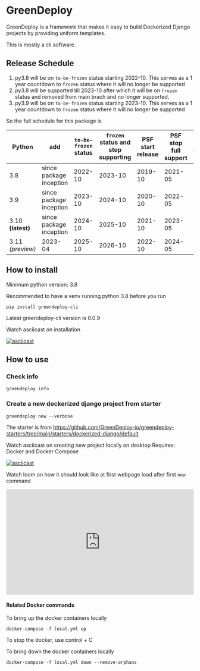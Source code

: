 # GreenDeploy

GreenDeploy is a framework that makes it easy to build Dockerized Django projects
by providing uniform templates.

This is mostly a cli software.

## Release Schedule

1. py3.8 will be on `to-be-frozen` status starting 2022-10. This serves as a 1 year countdown to `frozen` status where it will no longer be supported
2. py3.8 will be supported till 2023-10 after which it will be on `frozen` status and removed from main brach and no longer supported.
3. py3.9 will be on `to-be-frozen` status starting 2023-10. This serves as a 1 year countdown to `frozen` status where it will no longer be supported

So the full schedule for this package is

| Python | add | `to-be-frozen` status | `frozen` status and stop supporting | PSF start release | PSF stop full support | PSF stop security fix |
|---|---|---|---|---|---|---|
| 3.8 | since package inception | 2022-10 | 2023-10 | 2019-10 | 2021-05 | 2024-10 |
| 3.9 | since package inception | 2023-10 | 2024-10 | 2020-10 | 2022-05 | 2025-10 |
| 3.10 **(latest)** | since package inception | 2024-10 | 2025-10 | 2021-10 | 2023-05 | 2026-10 |
| 3.11 *(preview)* | 2023-04 |2025-10 | 2026-10 | 2022-10 | 2024-05 | 2027-10 |

## How to install

Minimum python version: 3.8

Recommended to have a venv running python 3.8 before you run

```
pip install greendeploy-cli
```

Latest greendeploy-cli version is 0.0.9

Watch asciicast on installation

[![asciicast](https://asciinema.org/a/481569.svg)](https://asciinema.org/a/481569)

## How to use

### Check info

```
greendeploy info
```

### Create a new dockerized django project from starter

```
greendeploy new --verbose
```

The starter is from https://github.com/GreenDeploy-io/greendeploy-starters/tree/main/starters/dockerized-django/default

Watch asciicast on creating new project locally on desktop
Requires: Docker and Docker Compose

[![asciicast](https://asciinema.org/a/481582.svg)](https://asciinema.org/a/481582)

Watch loom on how it should look like at first webpage load after first `new` command

<div style="position: relative; padding-bottom: 56.25%; height: 0;"><iframe src="https://www.loom.com/embed/5c11103b6f914ea58e53cf92b44c5ac8" frameborder="0" webkitallowfullscreen mozallowfullscreen allowfullscreen style="position: absolute; top: 0; left: 0; width: 100%; height: 100%;"></iframe></div>

#### Related Docker commands

To bring up the docker containers locally
```
docker-compose -f local.yml up
```

To stop the docker, use control + C

To bring down the docker containers locally
```
docker-compose -f local.yml down --remove-orphans
```
